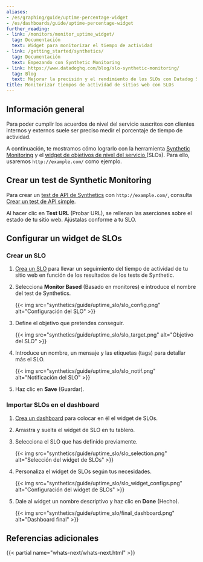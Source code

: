 ```yaml
---
aliases:
- /es/graphing/guide/uptime-percentage-widget
- /es/dashboards/guide/uptime-percentage-widget
further_reading:
- link: /monitors/monitor_uptime_widget/
  tag: Documentación
  text: Widget para monitorizar el tiempo de actividad
- link: /getting_started/synthetics/
  tag: Documentación
  text: Empezando con Synthetic Monitoring
- link: https://www.datadoghq.com/blog/slo-synthetic-monitoring/
  tag: Blog
  text: Mejorar la precisión y el rendimiento de los SLOs con Datadog Synthetic Monitoring
title: Monitorizar tiempos de actividad de sitios web con SLOs
---
```


## Información general

Para poder cumplir los acuerdos de nivel del servicio suscritos con clientes internos y externos suele ser preciso medir el porcentaje de tiempo de actividad.

A continuación, te mostramos cómo lograrlo con la herramienta [Synthetic Monitoring][1] y el [widget de objetivos de nivel del servicio ][2] (SLOs). Para ello, usaremos `http://example.com/` como ejemplo.

## Crear un test de Synthetic Monitoring

Para crear un [test de API de Synthetics][3] con `http://example.com/`, consulta [Crear un test de API simple][4].

Al hacer clic en **Test URL** (Probar URL), se rellenan las aserciones sobre el estado de tu sitio web. Ajústalas conforme a tu SLO.

## Configurar un widget de SLOs

### Crear un SLO

1. [Crea un SLO][5] para llevar un seguimiento del tiempo de actividad de tu sitio web en función de los resultados de los tests de Synthetic.
2. Selecciona **Monitor Based** (Basado en monitores) e introduce el nombre del test de Synthetics.

    {{< img src="synthetics/guide/uptime_slo/slo_config.png" alt="Configuración del SLO" >}}

3. Define el objetivo que pretendes conseguir.

    {{< img src="synthetics/guide/uptime_slo/slo_target.png" alt="Objetivo del SLO" >}}

4. Introduce un nombre, un mensaje y las etiquetas (tags) para detallar más el SLO.

    {{< img src="synthetics/guide/uptime_slo/slo_notif.png" alt="Notificación del SLO" >}}

5. Haz clic en **Save** (Guardar).

### Importar SLOs en el dashboard

1. [Crea un dashboard][6] para colocar en él el widget de SLOs.
2. Arrastra y suelta el widget de SLO en tu tablero.
3. Selecciona el SLO que has definido previamente.

    {{< img src="synthetics/guide/uptime_slo/slo_selection.png" alt="Selección del widget de SLOs" >}}

4. Personaliza el widget de SLOs según tus necesidades.

    {{< img src="synthetics/guide/uptime_slo/slo_widget_configs.png" alt="Configuración del widget de SLOs" >}}

5. Dale al widget un nombre descriptivo y haz clic en **Done** (Hecho).

    {{< img src="synthetics/guide/uptime_slo/final_dashboard.png" alt="Dashboard final" >}}

## Referencias adicionales

{{< partial name="whats-next/whats-next.html" >}}

[1]: /es/synthetics/
[2]: /es/dashboards/widgets/slo/
[3]: https://app.datadoghq.com/synthetics/create
[4]: /es/getting_started/synthetics/api_test#define-request
[5]: https://app.datadoghq.com/slo/new
[6]: https://app.datadoghq.com/dashboard/lists